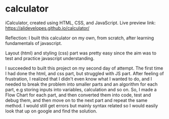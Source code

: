 # calculator

iCalculator, created using HTML, CSS, and JavaScript.
Live preview link: https://alidevelopes.github.io/calculator/

Reflection:
I built this calculator on my own, from scratch, after learning fundamentals of javascript.

Layout (html) and styling (css) part was pretty easy since the aim was to test and practice javascript understanding.

I succeeded to built this project on my second day of attempt. The first time I had done the html, and css part, but struggled with JS part. After feeling of frustration, I realized that I didn't even know what I wanted to do, and I needed to break the problem into smaller parts and an algorithm for each part, e.g storing inputs into variables, calculation and so on. So, I made a Flow Chart for each part, and then converted them into code, test and debug them, and then move on to the next part and repeat the same method. I would still get errors but mainly syntax related so I would easily look that up on google and find the solution.

